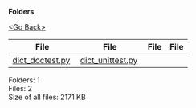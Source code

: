 **Folders**

[&lt;Go Back&gt;](../right.html)

  

<table><thead><tr class="header"><th><strong>File</strong></th><th><strong>File</strong></th><th><strong>File</strong></th><th><strong>File</strong></th></tr></thead><tbody><tr class="odd"><td><a href="dict_doctest.py">dict_doctest.py</a> </td><td><a href="dict_unittest.py">dict_unittest.py</a> </td><td></td><td></td></tr></tbody></table>

Folders: 1  
Files: 2  
Size of all files: 2171 KB
